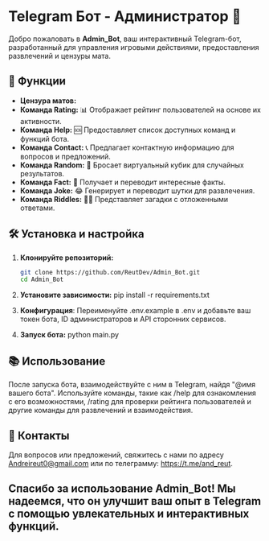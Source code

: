 # Telegram Бот - Администратор 🤖

Добро пожаловать в **Admin_Bot**, ваш интерактивный Telegram-бот, разработанный для управления игровыми действиями, предоставления развлечений и цензуры мата.

## 🌟 Функции
- **Цензура матов:**
- **Команда Rating:** 📊 Отображает рейтинг пользователей на основе их активности.
- **Команда Help:** 🆘 Предоставляет список доступных команд и функций бота.
- **Команда Contact:** 📞 Предлагает контактную информацию для вопросов и предложений.
- **Команда Random:** 🎲 Бросает виртуальный кубик для случайных результатов.
- **Команда Fact:** 🧠 Получает и переводит интересные факты.
- **Команда Joke:** 😂 Генерирует и переводит шутки для развлечения.
- **Команда Riddles:** 🕵️‍♂️ Представляет загадки с отложенными ответами.

## 🛠️ Установка и настройка

1. **Клонируйте репозиторий:**
   ```bash
   git clone https://github.com/ReutDev/Admin_Bot.git
   cd Admin_Bot
   
2. **Установите зависимости:**
pip install -r requirements.txt

3. **Конфигурация**:
Переименуйте .env.example в .env и добавьте ваш токен бота, ID администраторов и API сторонних сервисов.

4. **Запуск бота:**
python main.py

## 📚 Использование
После запуска бота, взаимодействуйте с ним в Telegram, найдя "@имя вашего бота". Используйте команды, такие как /help для ознакомления с его возможностями, /rating для проверки рейтинга пользователей и другие команды для развлечений и взаимодействия.

## 📧 Контакты
Для вопросов или предложений, свяжитесь с нами по адресу Andreireut0@gmail.com или по телеграмму: https://t.me/and_reut.

## Спасибо за использование Admin_Bot! Мы надеемся, что он улучшит ваш опыт в Telegram с помощью увлекательных и интерактивных функций.

